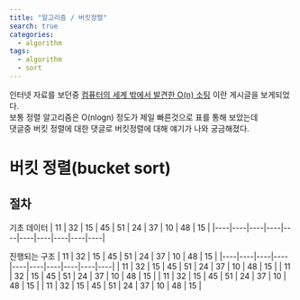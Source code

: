 ```yaml
---
title: "알고리즘 / 버킷정렬"
search: true
categories: 
  - algorithm
tags: 
  - algorithm
  - sort
---
```


인터넷 자료를 보던중 [컴퓨터의 세계 밖에서 발견한 O(n) 소팅](https://okky.kr/article/466103) 이란 게시글을 보게되었다.  
보통 정렬 알고리즘은 O(nlogn) 정도가 제일 빠른것으로 표를 통해 보았는데  
댓글중 버킷 정렬에 대한 댓글로 버킷정렬에 대해 얘기가 나와 궁금해졌다.

# 버킷 정렬(bucket sort)
## 절차
기초 데이터
| 11 | 32 | 15 | 45 | 51 | 24 | 37 | 10 | 48 | 15 |
|----|----|----|----|----|----|----|----|----|----|

진행되는 구조
| 11 | 32 | 15 | 45 | 51 | 24 | 37 | 10 | 48 | 15 |
|----|----|----|----|----|----|----|----|----|----|
| 11 | 32 | 15 | 45 | 51 | 24 | 37 | 10 | 48 | 15 |
| 11 | 32 | 15 | 45 | 51 | 24 | 37 | 10 | 48 | 15 |
| 11 | 32 | 15 | 45 | 51 | 24 | 37 | 10 | 48 | 15 |
| 11 | 32 | 15 | 45 | 51 | 24 | 37 | 10 | 48 | 15 |
<!--stackedit_data:
eyJoaXN0b3J5IjpbLTE5NzUzODY4NDddfQ==
-->
